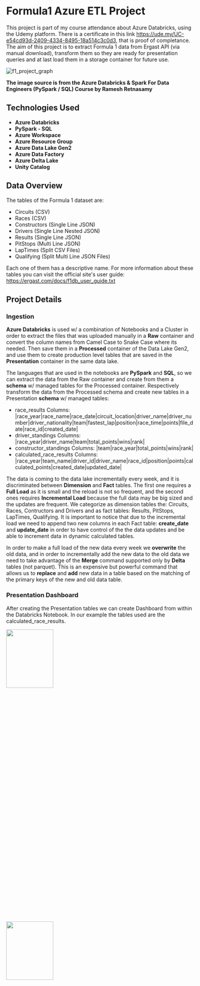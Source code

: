 # Formula1 Azure ETL Project

This project is part of my course attendance about Azure Databricks, using the Udemy platform. There is a certificate in this link https://ude.my/UC-e54cd93d-2409-4334-8495-18a514c3c0d3, that is proof of completance. The aim of this project is to extract Formula 1 data from Ergast API (via manual download), transform them so they are ready for presentation queries and at last load them in a storage container for future use.

![f1_project_graph](https://github.com/dmoralis/AirflowETLWeatherProject/assets/56253720/c62296be-61a8-4df1-8d62-cb3f92a40941)

**The image source is from the Azure Databricks & Spark For Data Engineers (PySpark / SQL) Course by Ramesh Retnasamy**

## Technologies Used

- **Azure Databricks**
- **PySpark - SQL**
- **Azure Workspace**
- **Azure Resource Group**
- **Azure Data Lake Gen2**
- **Azure Data Factory**
- **Azure Delta Lake**
- **Unity Catalog**

## Data Overview

The tables of the Formula 1 dataset are:

- Circuits (CSV)
- Races (CSV)
- Constructors (Single Line JSON)
- Drivers (Single Line Nested JSON)
- Results (Single Line JSON)
- PitStops (Multi Line JSON)
- LapTimes (Split CSV Files)
- Qualifying (Split Multi Line JSON Files)

Each one of them has a descriptive name. For more information about these tables you can visit the official site's user guide: https://ergast.com/docs/f1db_user_guide.txt 

## Project Details

### Ingestion

**Azure Databricks** is used w/ a combination of Notebooks and a Cluster in order to extract the files that was uploaded manually in a **Raw** container and convert the column names from Camel Case to Snake Case where its needed. Then save them in a **Processed** container of the Data Lake Gen2, and use them to create production level tables that are saved in the **Presentation** container in the same data lake.

The languages that are used in the notebooks are **PySpark** and **SQL**, so we can extract the data from the Raw container and create from them a  **schema** w/ managed tables for the Processed container. Respectively transform the data from the Processed schema and create new tables in a Presentation **schema** w/ managed tables:

- race_results
    Columns: |race_year|race_name|race_date|circuit_location|driver_name|driver_number|driver_nationality|team|fastest_lap|position|race_time|points|file_date|race_id|created_date|
- driver_standings
    Columns: |race_year|driver_name|team|total_points|wins|rank|
- constructor_standings
    Columns: |team|race_year|total_points|wins|rank|
- calculated_race_results
    Columns: |race_year|team_name|driver_id|driver_name|race_id|position|points|calculated_points|created_date|updated_date|

The data is coming to the data lake incrementally every week, and it is discriminated between **Dimension** and **Fact** tables. The first one requires a **Full Load** as it is small and the reload is not so frequent, and the second ones requires **Incremental Load** because the full data may be big sized and the updates are frequent. We categorize as dimension tables the: Circuits, Races, Contructors and Drivers and as fact tables: Results, PitStops, LapTimes, Qualifying. It is important to notice that due to the incremental load we need to append two new columns in each Fact table: **create_date** and **update_date** in order to have control of the the data updates and be able to increment data in dynamic calculated tables. 

In order to make a full load of the new data every week we **overwrite** the old data, and in order to incrementally add the new data to the old data we need to take advantage of the **Merge** command supported only by **Delta** tables (not parquet). This is an expensive but powerful command that allows us to **replace** and **add** new data in a table based on the matching of the primary keys of the new and old data table.

### Presentation Dashboard

After creating the Presentation tables we can create Dashboard from within the Databricks Notebook. In our example the tables used are the calculated_race_results.

<img src="https://github.com/dmoralis/AzureETLFormula1Project/assets/56253720/d6750208-8265-4837-a401-88034622a325"  width="50%" height="20%">
<img src="https://github.com/dmoralis/AzureETLFormula1Project/assets/56253720/7aeceb32-1317-43e2-a55d-d6c5e761ba8d"  width="50%" height="20%">





